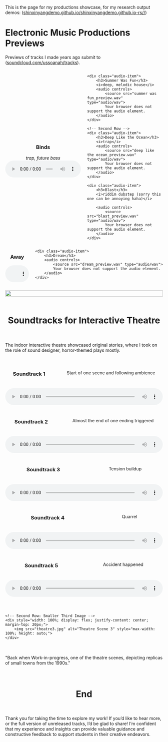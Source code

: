 <!-- First Section: Past Electronic Music Productions -->
<p>This is the page for my productions showcase, for my research output demos: (<a href="https://shinxinyangdemo.github.io/shinxinyangdemo.github.io-rs/" target="_blank">shinxinyangdemo.github.io/shinxinyangdemo.github.io-rs//</a>)</p>
<h1>Electronic Music Productions Previews</h1>

<!-- Description -->
<p>
    Previews of tracks I made years ago submit to (<a href="https://soundcloud.com/ussoanah/tracks" target="_blank">soundcloud.com/ussoanah/tracks</a>). 
</p>

<!-- Add CSS for Grid Layout -->
<style>
    .audio-grid {
        display: grid;
        grid-template-columns: repeat(2, 1fr); /* Two columns */
        gap: 20px;  /* Space between elements */
        align-items: center;
    }
    .audio-item {
        text-align: center;
    }
    audio {
        width: 100%;
    }
</style>

<!-- Grid Container for Audio Previews -->
<div class="audio-grid">
    <!-- First Row -->
    <div class="audio-item">
        <h3>Binds</h3>
        <i>trap, future bass</i>
        <audio controls>
            <source src="binds_preview.wav" type="audio/wav">
            Your browser does not support the audio element.
        </audio>
    </div>

    <div class="audio-item">
        <h3>Summer Was Fun</h3>
        <i>deep, melodic house</i>
        <audio controls>
            <source src="summer was fun_preview.wav" type="audio/wav">
            Your browser does not support the audio element.
        </audio>
    </div>

    <!-- Second Row -->
    <div class="audio-item">
        <h3>Deep Like the Ocean</h3>
        <i>trap</i>
        <audio controls>
            <source src="deep like the ocean_preview.wav" type="audio/wav">
            Your browser does not support the audio element.
        </audio>
    </div>

    <div class="audio-item">
        <h3>Blast</h3>
        <i>riddim dubstep (sorry this one can be annoying haha)</i>
        
        <audio controls>
            <source src="blast_preview.wav" type="audio/wav">
            Your browser does not support the audio element.
        </audio>
    </div>
</div>

<!-- Add CSS for Flexbox (if not already included) -->
<style>
    .audio-row {
        display: flex;
        justify-content: space-around;
        align-items: center;
        flex-wrap: wrap;
        gap: 20px;  /* Space between elements */
    }
    .audio-item {
        flex: 1;
        text-align: center;
    }
    audio {
        width: 100%;
    }
</style>

<!-- Flexbox Container for Current Previews -->
<div class="audio-row">
    <div class="audio-item">
        <h3>Away</h3>
        <audio controls>
            <source src="all_the_way_preview.wav" type="audio/wav">
            Your browser does not support the audio element.
        </audio>
    </div>

    <div class="audio-item">
        <h3>Dream</h3>
        <audio controls>
            <source src="dream_preview.wav" type="audio/wav">
            Your browser does not support the audio element.
        </audio>
    </div>

<!-- Image -->
<img src="live.jpg" alt="" style="width: 100%; height: auto;">

<!-- Third Section: Soundtracks for Interactive Theatre -->
<h1>Soundtracks for Interactive Theatre</h1>
<p>The indoor interactive theatre showcased original stories, where I took on the role of sound designer, horror-themed plays mostly.</p>


<h3>Soundtrack 1</h3>
<p>Start of one scene and following ambience</p>
<audio controls>
    <source src="soundtrack 2.wav" type="audio/wav">
    Your browser does not support the audio element.
</audio>

<h3>Soundtrack 2</h3>
<p>Almost the end of one ending triggered</p>
<audio controls>
    <source src="soundtrack 3.wav" type="audio/wav">
    Your browser does not support the audio element.
</audio>

<h3>Soundtrack 3</h3>
<p>Tension buildup</p>
<audio controls>
    <source src="soundtrack 1.wav" type="audio/wav">
    Your browser does not support the audio element.
</audio>

<h3>Soundtrack 4</h3>
<p>Quarrel</p>
<audio controls>
    <source src="soundtrack 4.wav" type="audio/wav">
    Your browser does not support the audio element.
</audio>

<h3>Soundtrack 5</h3>
<p>Accident happened</p>
<audio controls>
    <source src="soundtrack 5.wav" type="audio/wav">
    Your browser does not support the audio element.
</audio>

<!-- Images for the Theatre Soundtracks -->
<div style="width: 100%; margin-top: 20px;">


    <!-- Second Row: Smaller Third Image -->
    <div style="width: 100%; display: flex; justify-content: center; margin-top: 20px;">
        <img src="theatre3.jpg" alt="Theatre Scene 3" style="max-width: 100%; height: auto;">
    </div>

</div>


<p>"Back when Work-in-progress, one of the theatre scenes, depicting replicas of small towns from the 1990s."</p>

<h1>End</h1>
<p>Thank you for taking the time to explore my work! If you’d like to hear more, or the full version of unreleased tracks, I’d be glad to share! I’m confident that my experience and insights can provide valuable guidance and constructive feedback to support students in their creative endeavors.</p>
